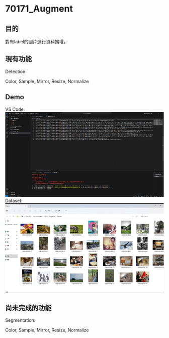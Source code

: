# 70171_Augment
## 目的
對有label的圖片進行資料擴增。
## 現有功能
Detection:

Color, Sample, Mirror, Resize, Normalize
## Demo
VS Code:
![image](https://github.com/70171toolbox/70171_Augment/blob/v2.2/augment_demo.gif)
Dataset:
![image](https://github.com/70171toolbox/70171_Augment/blob/v2.2/augment_demo2.gif)
## 尚未完成的功能
Segmentation:

Color, Sample, Mirror, Resize, Normalize
